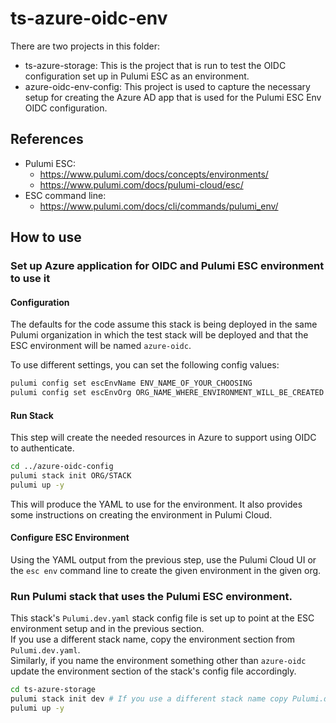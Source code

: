# ts-azure-oidc-env
There are two projects in this folder:
- ts-azure-storage: This is the project that is run to test the OIDC configuration set up in Pulumi ESC as an environment.
- azure-oidc-env-config: This project is used to capture the necessary setup for creating the Azure AD app that is used for the Pulumi ESC Env OIDC configuration. 

## References
- Pulumi ESC: 
  - https://www.pulumi.com/docs/concepts/environments/
  - https://www.pulumi.com/docs/pulumi-cloud/esc/
- ESC command line: 
  - https://www.pulumi.com/docs/cli/commands/pulumi_env/

## How to use
### Set up Azure application for OIDC and Pulumi ESC environment to use it
#### Configuration
The defaults for the code assume this stack is being deployed in the same Pulumi organization in which the test stack will be deployed and that the ESC environment will be named `azure-oidc`.

To use different settings, you can set the following config values:
```bash
pulumi config set escEnvName ENV_NAME_OF_YOUR_CHOOSING
pulumi config set escEnvOrg ORG_NAME_WHERE_ENVIRONMENT_WILL_BE_CREATED
```

#### Run Stack
This step will create the needed resources in Azure to support using OIDC to authenticate.
```bash
cd ../azure-oidc-config
pulumi stack init ORG/STACK
pulumi up -y
```

This will produce the YAML to use for the environment. It also provides some instructions on creating the environment in Pulumi Cloud.

#### Configure ESC Environment
Using the YAML output from the previous step, use the Pulumi Cloud UI or the `esc env` command line to create the given environment in the given org. 

### Run Pulumi stack that uses the Pulumi ESC environment.
This stack's `Pulumi.dev.yaml` stack config file is set up to point at the ESC environment setup and in the previous section.  
If you use a different stack name, copy the environment section from `Pulumi.dev.yaml`.  
Similarly, if you name the environment something other than `azure-oidc` update the environment section of the stack's config file accordingly.

```bash
cd ts-azure-storage
pulumi stack init dev # If you use a different stack name copy Pulumi.dev.yaml
pulumi up -y
```
